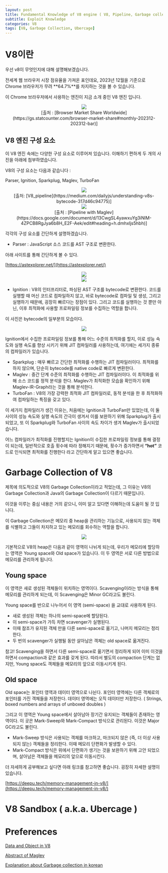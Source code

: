 ```yaml
---
layout: post
title: Fundamental Knowledge of V8 engine ( V8, Pipeline, Garbage collection, Ubercage )
subtitle: Exploit Knowledge
categories: V8
tags: [V8, Garbage Collection, Ubercage]
---
```


# V8이란

우선 v8이 무엇인지에 대해 설명해보겠습니다.

전세계 웹 브라우저 시장 점유율을 가져온 표인데요, 2023년 12월을 기준으로 Chrome 브라우저가 무려 **64.7%**를 차지하는 것을 볼 수 있습니다.

이 Chrome 브라우저에서 사용하는 엔진이 지금 소개 중인 V8 엔진 입니다.

<center> <img src="https://github.com/user-attachments/assets/0a823c86-6e55-41b4-a956-28a7ab7cd5b5" /> </center>
<center> [출처 : [Browser Market Share Worldwide](https://gs.statcounter.com/browser-market-share#monthly-202312-202312-bar)] </center>

## V8 엔진 구성 요소

이 V8 엔진 속에는 다양한 구성 요소로 이루어져 있습니다. 이해하기 편하게 두 개의 사진을 아래에 첨부하였습니다.

V8의 구성 요소는 다음과 같습니다 :

Parser, Ignition, Sparkplug, Maglev, TurboFan

<center> <img src="https://github.com/user-attachments/assets/88795d10-86c5-45f2-9bc8-0ad99580b759" /> </center>
<center> [출처: [V8_pipeline](https://medium.com/dailyjs/understanding-v8s-bytecode-317d46c94775)] </center>

<center> <img src="https://github.com/user-attachments/assets/6aaf0bad-08c3-4520-966f-7f8f8f6ed823" /> </center>
<center> [출처 : [Pipeline with Maglev](https://docs.google.com/document/d/13CwgSL4yawxuYg3iNlM-4ZPCB8RgJya6b8H_E2F-Aek/edit#heading=h.dmhxljs5hbh)] </center>

각각의 구성 요소를 간단하게 설명하겠습니다.

- Parser : JavaScript 소스 코드를 AST 구조로 변환한다.

아래 사이트를 통해 간단하게 볼 수 있다.

[https://astexplorer.net/](https://astexplorer.net/)

<center> <img src="https://github.com/user-attachments/assets/1544592a-d3c2-45ff-ab6d-97d689cfa2a6" /> </center>

<center> <img src="https://github.com/user-attachments/assets/d4214fee-b9f1-4543-a9b5-bec505bf1d1d" /> </center>

- Ignition : V8의 인터프리터로, 파싱된 AST 구조를 bytecode로 변환한다. 코드를 실행할 때 머신 코드로 컴파일하지 않고, 바로 bytecode로 컴파일 및 생성, 그리고 실행하기 때문에, 굉장히 빠르다는 장점이 있다. 그리고 코드를 실행하는 것 뿐만 아닌, 이후 최적화에 사용할 프로파일링 정보를 수집하는 역할을 합니다.

이 사진은 bytecode의 일부분의 모습이다.

<center> <img src="https://github.com/user-attachments/assets/e5b646c6-259a-40cd-bcc5-0e83f93f5841" /> </center>

Ignition에서 수집한 프로파일링 정보를 통해 어느 수준의 최적화를 할지, 이로 성능 속도와 실행 속도를 향상 시키기 위해 JIT 컴파일러를 사용하는데, 여기에는 세가지 종류의 컴파일러가 있습니다.

- Sparkplug : 매우 빠르고 간단한 최적화를 수행하는 JIT 컴파일러이다. 최적화를 하지 않으며, 단순히 bytecode를 native code로 빠르게 변환한다.
- Maglev : 중간 단계 수준의 최적화를 수행하는 JIT 컴파일러이다. 이 최적화를 위해 소스 코드를 정적 분석을 한다. Maglev가 최적화한 모습을 확인하기 위해 Maglev-IR-Graph라는 것을 통해 분석한다.
- TurboFan : V8의 가장 강력한 최적화 JIT 컴파일러로, 동적 분석을 한 후 최적화하여 컴파일하는 특징을 갖고 있다.

이 세가지 컴파일러가 생긴 이유는, 처음에는 Ignition과 TurboFan만 있었는데, 이 둘 사이의 성능 속도와 실행 속도의 간극이 생겨서 이를 보완하기 위해 Sparkplug가 출시되었고, 또 이 Sparkplug와 TurboFan 사이의 속도 차이가 생겨 Maglev가 출시되었습니다.

어느 컴파일러가 최적화를 진행할지는 Ignition이 수집한 프로파일링 정보를 통해 결정이 되는데, 일반적으로 호출 횟수에 따라 정해지기 때문에, 횟수가 증가하면서 **“hot”** 코드로 인식되면 최적화를 진행한다 라고 간단하게 알고 있으면 좋습니다.

# Garbage Collection of V8

제목에 의도적으로 V8의 Garbage Collection이라고 적었는데, 그 이유는 V8의 Garbage Collection과 Java의 Garbage Collection이 다르기 때문입니다.

이것을 이루는 중심 내용은 거의 같으니, 이미 알고 있다면 이해하는데 도움이 될 것 입니다.

이 Garbage Collection은 메모리 중 heap을 관리하는 기능으로, 사용되지 않는 객체를 식별하고 그들이 차지하고 있는 메모리를 회수하는 역할을 합니다.

<center> <img src="https://github.com/user-attachments/assets/0d579d8a-59ff-4a3c-a161-1508caa6db58" /> </center>

기본적으로 V8의 heap은 다음과 같이 영역이 나뉘게 되는데, 우리가 메모리에 할당하는 영역은 Young space와 Old space가 있습니다. 이 두 영역은 서로 다른 방법으로 메모리를 관리하게 됩니다. 

## Young space

이 영역은 새로 생성된 객체들이 위치하는 영역이다. Scavenging이라는 방식을 통해 메모리를 관리하게 되는데, 이 Scavenging은 Minor GC라고도 불린다.

Young space를 반으로 나누어서 이 영역 (semi-space) 을 교대로 사용하게 된다.

- 새로 생성된 객체는 하나의 semi-space에 할당된다.
- 이 semi-space가 가득 차면 scavenger가 실행된다.
- 이때 참조가 유지된 객체 만을 다른 semi-space로 옮기고, 나머지 메모리는 정리한다.
- 두 번의 scavenger가 실행될 동안 살아남은 객체는 old space로 옮겨진다.

참고! Scavenging을 하면서 다른 semi-space로 옮기면서 정리하게 되어 이미 이것을 하면서 compaction과 같은 효과를 갖게 된다. 따라서 별도의 compaction 단계는 없지만, Young space도 객체들을 메모리의 앞으로 이동시키게 된다.

## Old space

Old space는 포인터 영역과 데이터 영역으로 나뉜다. 포인터 영역에는 다른 객체로의 포인터를 가진 객체들을 저장한다. 데이터 영역에는 오직 데이터만 저장한다. ( Strings, boxed numbers and arrays of unboxed doubles )

그리고 이 영역은 Young space에서 살아남아 장기간 유지되는 객체들이 존재하는 영역이다. 이 곳은 Mark-Sweep와 Mark-Compact 방식으로 관리된다. 이것은 Major GC라고도 불린다.

- Mark-Sweep 방식은 사용되는 객체를 마크하고, 마크되지 않은 (즉, 더 이상 사용되지 않는) 객체들을 정리한다. 이때 메모리 단편화가 발생할 수 있다.
- Mark-Compact 방식은 위에서 단편화가 생기는 것을 보완하기 위해 고안 되었으며, 살아남은 객체들을 메모리의 앞으로 이동시킨다.

더 자세하게 공부해보고 싶다면 아래 링크를 참고하면 좋습니다. 굉장히 자세한 설명이 있습니다.

[https://deepu.tech/memory-management-in-v8/](https://deepu.tech/memory-management-in-v8/)

# V8 Sandbox ( a.k.a. Ubercage )



# Preferences

[Data and Object in V8](https://www.dashlane.com/blog/how-is-data-stored-in-v8-js-engine-memory)

[Abstract of Maglev](https://research.google/pubs/maglev-a-fast-and-reliable-software-network-load-balancer/)

[Explanation about Garbage collection in korean](https://medium.com/hcleedev/web-javascript%EC%9D%98-garbage-collection-v8-%EC%97%94%EC%A7%84-9409c5be917c)







